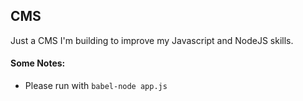 ## CMS

Just a CMS I'm building to improve my Javascript and NodeJS skills.

#### Some Notes:
- Please run with `babel-node app.js`
